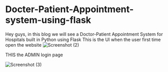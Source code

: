 # Docter-Patient-Appointment-system-using-flask
Hey guys, in this blog we will see a Doctor-Patient Appointment System for Hospitals built in Python using Flask
This is the UI when the user first time open the website
![Screenshot (2)](https://user-images.githubusercontent.com/117498422/232305983-34053596-44d6-4b94-ba28-a62cfdaaea53.png)

 THIS the ADMIN login page
 
![Screenshot (3)](https://user-images.githubusercontent.com/117498422/232306369-7988b8ea-6b87-4a16-a239-5ebef20c9ba9.png)
